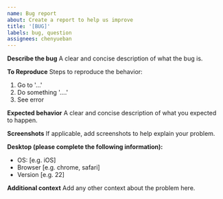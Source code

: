 ```yaml
---
name: Bug report
about: Create a report to help us improve
title: '[BUG]'
labels: bug, question
assignees: chenyueban
---
```


**Describe the bug**
A clear and concise description of what the bug is.

**To Reproduce**
Steps to reproduce the behavior:

1. Go to '...'
2. Do something '....'
3. See error

**Expected behavior**
A clear and concise description of what you expected to happen.

**Screenshots**
If applicable, add screenshots to help explain your problem.

**Desktop (please complete the following information):**

- OS: [e.g. iOS]
- Browser [e.g. chrome, safari]
- Version [e.g. 22]

**Additional context**
Add any other context about the problem here.

